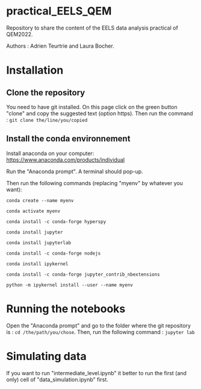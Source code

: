 # practical_EELS_QEM

Repository to share the content of the EELS data analysis practical of QEM2022.

Authors : Adrien Teurtrie and Laura Bocher.

# Installation

## Clone the repository
You need to have git installed. On this page click on the green button "clone" and copy the suggested text (option https). Then run the command :
`git clone the/line/you/copied`

## Install the conda environnement

Install anaconda on your computer: https://www.anaconda.com/products/individual

Run the "Anaconda prompt". A terminal should pop-up. 

Then run the following commands (replacing "myenv" by whatever you want): 

```
conda create --name myenv

conda activate myenv

conda install -c conda-forge hyperspy 

conda install jupyter

conda install jupyterlab

conda install -c conda-forge nodejs

conda install ipykernel

conda install -c conda-forge jupyter_contrib_nbextensions

python -m ipykernel install --user --name myenv
```

# Running the notebooks

Open the "Anaconda prompt" and go to the folder where the git repository is : `cd /the/path/you/chose`. Then, run the following command : `jupyter lab`

# Simulating data

If you want to run "intermediate_level.ipynb" it better to run the first (and only) cell of "data_simulation.ipynb" first.
